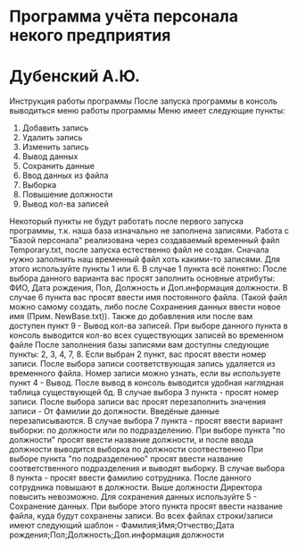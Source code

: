 # Программа учёта персонала некого предприятия
# Дубенский А.Ю.

Инструкция работы программы
После запуска программы в консоль выводиться меню работы программы
Меню имеет следующие пункты:
1. Добавить запись
2. Удалить запись
3. Изменить запись
4. Вывод данных
5. Сохранить данные
6. Ввод данных из файла
7. Выборка
8. Повышение должности
9. Вывод кол-ва записей

Некоторый пункты не будут работать после первого запуска программы, т.к. наша база изначально не заполнена записями.
Работа с "Базой персонала" реализована через создаваемый временный файл Temporary.txt, после запуска естественно файл не создан.
Сначала нужно заполнить наш временный файл хоть какими-то записями. Для этого используйте пункты 1 или 6.
В случае 1 пункта всё понятно: После выбора данного варианта вас просят заполнить основные атрибуты: ФИО, Дата рождения, Пол, Должность и Доп.информация должности.
В случае 6 пункта вас просят ввести имя постоянного файла. (Такой файл можно самому создать, либо после Сохранения данных ввести новое имя (Прим. NewBase.txt)).
Также до добавления или после вам доступен пункт 9 - Вывод кол-ва записей. При выборе данного пункта в консоль выводится кол-во всех существующих записей во временном файле
После заполнения базы записями вам доступны следующие пункты: 2, 3, 4, 7, 8.
Если выбран 2 пункт, вас просят ввести номер записи. После выбора записи соответствующая запись удаляется из временного файла.
Номер записи можно узнать, если вы используете пункт 4 - Вывод. После вывод в консоль выводится удобная наглядная таблица существующей бд.
В случае выбора 3 пункта - просят номер записи. После выбора записи вас просят перезаполнить значения записи - От фамилии до должности. Введёные данные перезаписываются.
В случае выбора 7 пункта - просят ввести вариант выборки: по должности или по подразделению. 
При выборе пункта "по должности" просят ввести название должности, и после ввода должности выводится выборка по должности соотвественно
При выборе пункта "по подразделению" просят ввести название соответственного подразделения и выводят выборку.
В случае выбора 8 пункта - просят ввести фамилию сотрудника. После данного сотрудника повышают в должности. Выше должности Директора повысить невозможно.
Для сохранения данных используйте 5 - Сохранение данных. При выборе этого пункта просят ввести название файла, куда будут сохранены записи.
Во всех файлах строки/записи имеют следующий шаблон - Фамилия;Имя;Отчество;Дата рождения;Пол;Должность;Доп.информация должности
